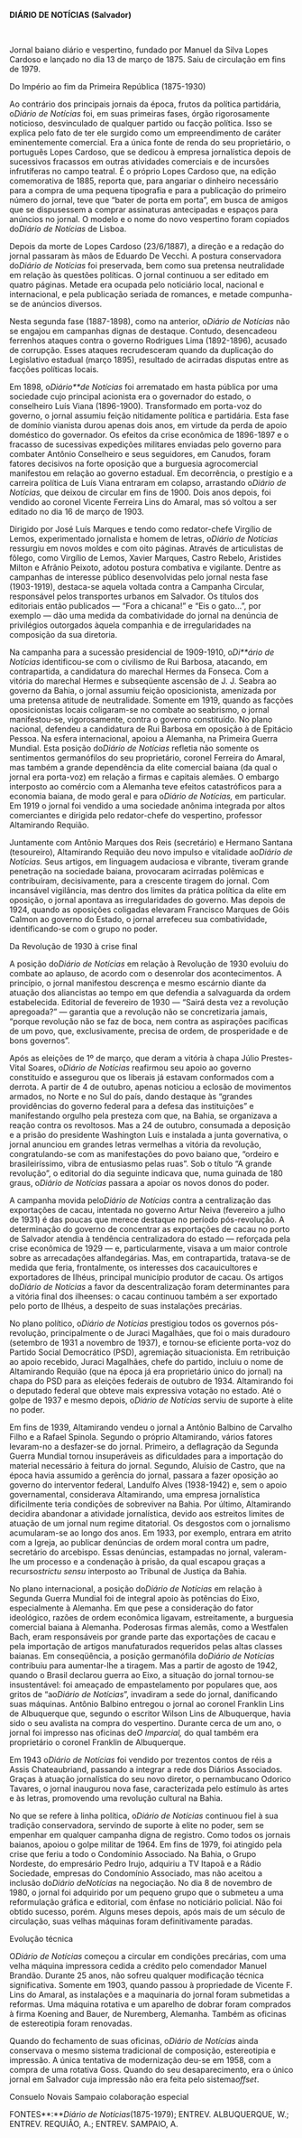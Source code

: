 **DIÁRIO DE NOTÍCIAS (Salvador)**

 

Jornal baiano diário e vespertino, fundado por Manuel da Silva Lopes
Cardoso e lançado no dia 13 de março de 1875. Saiu de circulação em fins
de 1979.

Do Império ao fim da Primeira República (1875-1930)

Ao contrário dos principais jornais da época, frutos da política
partidária, o*Diário de Notícias* foi, em suas primeiras fases, órgão
rigorosamente noticioso, desvinculado de qualquer partido ou facção
política. Isso se explica pelo fato de ter ele surgido como um
empreendimento de caráter eminentemente comercial. Era a única fonte de
renda do seu proprietário, o português Lopes Cardoso, que se dedicou à
empresa jornalística depois de sucessivos fracassos em outras atividades
comerciais e de incursões infrutíferas no campo teatral. É o próprio
Lopes Cardoso que, na edição comemorativa de 1885, reporta que, para
angariar o dinheiro necessário para a compra de uma pequena tipografia e
para a publicação do primeiro número do jornal, teve que “bater de porta
em porta”, em busca de amigos que se dispusessem a comprar assinaturas
antecipadas e espaços para anúncios no jornal. O modelo e o nome do novo
vespertino foram copiados do*Diário de Notícias* de Lisboa.

Depois da morte de Lopes Cardoso (23/6/1887), a direção e a redação do
jornal passaram às mãos de Eduardo De Vecchi. A postura conservadora
do*Diário de Notícias* foi preservada, bem como sua pretensa
neutralidade em relação às questões políticas. O jornal continuou a ser
editado em quatro páginas. Metade era ocupada pelo noticiário local,
nacional e internacional, e pela publicação seriada de romances, e
metade compunha-se de anúncios diversos.

Nesta segunda fase (1887-1898), como na anterior, o*Diário de Notícias*
não se engajou em campanhas dignas de destaque. Contudo, desencadeou
ferrenhos ataques contra o governo Rodrigues Lima (1892-1896), acusado
de corrupção. Esses ataques recrudesceram quando da duplicação do
Legislativo estadual (março 1895), resultado de acirradas disputas entre
as facções políticas locais.

Em 1898, o*Diário**de Notícias* foi arrematado em hasta pública por uma
sociedade cujo principal acionista era o governador do estado, o
conselheiro Luís Viana (1896-1900). Transformado em porta-voz do
governo, o jornal assumiu feição nitidamente política e partidária. Esta
fase de domínio vianista durou apenas dois anos, em virtude da perda de
apoio doméstico do governador. Os efeitos da crise econômica de
1896-1897 e o fracasso de sucessivas expedições militares enviadas pelo
governo para combater Antônio Conselheiro e seus seguidores, em Canudos,
foram fatores decisivos na forte oposição que a burguesia agrocomercial
manifestou em relação ao governo estadual. Em decorrência, o prestígio e
a carreira política de Luís Viana entraram em colapso, arrastando
o*Diário de Notícias,* que deixou de circular em fins de 1900. Dois anos
depois, foi vendido ao coronel Vicente Ferreira Lins do Amaral, mas só
voltou a ser editado no dia 16 de março de 1903.

Dirigido por José Luís Marques e tendo como redator-chefe Virgílio de
Lemos, experimentado jornalista e homem de letras, o*Diário de Notícias*
ressurgiu em novos moldes e com oito páginas. Através de articulistas de
fôlego, como Virgílio de Lemos, Xavier Marques, Castro Rebelo, Aristides
Milton e Afrânio Peixoto, adotou postura combativa e vigilante. Dentre
as campanhas de interesse público desenvolvidas pelo jornal nesta fase
(1903-1919), destaca-se aquela voltada contra a Campanha Circular,
responsável pelos transportes urbanos em Salvador. Os títulos dos
editoriais então publicados — “Fora a chicana!” e “Eis o gato...”, por
exemplo — dão uma medida da combatividade do jornal na denúncia de
privilégios outorgados àquela companhia e de irregularidades na
composição da sua diretoria.

Na campanha para a sucessão presidencial de 1909-1910, o*Di**ário de
Notícias* identificou-se com o civilismo de Rui Barbosa, atacando, em
contrapartida, a candidatura do marechal Hermes da Fonseca. Com a
vitória do marechal Hermes e subseqüente ascensão de J. J. Seabra ao
governo da Bahia, o jornal assumiu feição oposicionista, amenizada por
uma pretensa atitude de neutralidade. Somente em 1919, quando as facções
oposicionistas locais coligaram-se no combate ao seabrismo, o jornal
manifestou-se, vigorosamente, contra o governo constituído. No plano
nacional, defendeu a candidatura de Rui Barbosa em oposição à de
Epitácio Pessoa. Na esfera internacional, apoiou a Alemanha, na Primeira
Guerra Mundial. Esta posição do*Diário de Notícias* refletia não somente
os sentimentos germanófilos do seu proprietário, coronel Ferreira do
Amaral, mas também a grande dependência da elite comercial baiana (da
qual o jornal era porta-voz) em relação a firmas e capitais alemães. O
embargo interposto ao comércio com a Alemanha teve efeitos catastróficos
para a economia baiana, de modo geral e para o*Diário de Notícias,* em
particular. Em 1919 o jornal foi vendido a uma sociedade anônima
integrada por altos comerciantes e dirigida pelo redator-chefe do
vespertino, professor Altamirando Requião.

Juntamente com Antônio Marques dos Reis (secretário) e Hermano Santana
(tesoureiro), Altamirando Requião deu novo impulso e vitalidade
ao*Diário de Notícias.* Seus artigos, em linguagem audaciosa e vibrante,
tiveram grande penetração na sociedade baiana, provocaram acirradas
polêmicas e contribuíram, decisivamente, para a crescente tiragem do
jornal. Com incansável vigilância, mas dentro dos limites da prática
política da elite em oposição, o jornal apontava as irregularidades do
governo. Mas depois de 1924, quando as oposições coligadas elevaram
Francisco Marques de Góis Calmon ao governo do Estado, o jornal
arrefeceu sua combatividade, identificando-se com o grupo no poder.

Da Revolução de 1930 à crise final

A posição do*Diário de Notícias* em relação à Revolução de 1930 evoluiu
do combate ao aplauso, de acordo com o desenrolar dos acontecimentos. A
princípio, o jornal manifestou descrença e mesmo escárnio diante da
atuação dos aliancistas ao tempo em que defendia a salvaguarda da ordem
estabelecida. Editorial de fevereiro de 1930 — “Sairá desta vez a
revolução apregoada?” — garantia que a revolução não se concretizaria
jamais, “porque revolução não se faz de boca, nem contra as aspirações
pacíficas de um povo, que, exclusivamente, precisa de ordem, de
prosperidade e de bons governos”.

Após as eleições de 1º de março, que deram a vitória à chapa Júlio
Prestes-Vital Soares, o*Diário de Notícias* reafirmou seu apoio ao
governo constituído e assegurou que os liberais já estavam conformados
com a derrota. A partir de 4 de outubro, apenas noticiou a eclosão de
movimentos armados, no Norte e no Sul do país, dando destaque às
“grandes providências do governo federal para a defesa das instituições”
e manifestando orgulho pela presteza com que, na Bahia, se organizava a
reação contra os revoltosos. Mas a 24 de outubro, consumada a deposição
e a prisão do presidente Washington Luís e instalada a junta
governativa, o jornal anunciou em grandes letras vermelhas a vitória da
revolução, congratulando-se com as manifestações do povo baiano que,
“ordeiro e brasileiríssimo, vibra de entusiasmo pelas ruas”. Sob o
título “A grande revolução”, o editorial do dia seguinte indicava que,
numa guinada de 180 graus, o*Diário de Notícias* passara a apoiar os
novos donos do poder.

A campanha movida pelo*Diário de Notícias* contra a centralização das
exportações de cacau, intentada no governo Artur Neiva (fevereiro a
julho de 1931) é das poucas que merece destaque no período
pós-revolução. A determinação do governo de concentrar as exportações de
cacau no porto de Salvador atendia à tendência centralizadora do estado
— reforçada pela crise econômica de 1929 — e, particularmente, visava a
um maior controle sobre as arrecadações alfandegárias. Mas, em
contrapartida, tratava-se de medida que feria, frontalmente, os
interesses dos cacauicultores e exportadores de Ilhéus, principal
município produtor de cacau. Os artigos do*Diário de Notícias* a favor
da descentralização foram determinantes para a vitória final dos
ilheenses: o cacau continuou também a ser exportado pelo porto de
Ilhéus, a despeito de suas instalações precárias.

No plano político, o*Diário de Notícias* prestigiou todos os governos
pós-revolução, principalmente o de Juraci Magalhães, que foi o mais
duradouro (setembro de 1931 a novembro de 1937), e tornou-se eficiente
porta-voz do Partido Social Democrático (PSD), agremiação situacionista.
Em retribuição ao apoio recebido, Juraci Magalhães, chefe do partido,
incluiu o nome de Altamirando Requião (que na época já era proprietário
único do jornal) na chapa do PSD para as eleições federais de outubro de
1934. Altamirando foi o deputado federal que obteve mais expressiva
votação no estado. Até o golpe de 1937 e mesmo depois, o*Diário de
Notícias* serviu de suporte à elite no poder.

Em fins de 1939, Altamirando vendeu o jornal a Antônio Balbino de
Carvalho Filho e a Rafael Spinola. Segundo o próprio Altamirando, vários
fatores levaram-no a desfazer-se do jornal. Primeiro, a deflagração da
Segunda Guerra Mundial tornou insuperáveis as dificuldades para a
importação do material necessário à feitura do jornal. Segundo, Aluísio
de Castro, que na época havia assumido a gerência do jornal, passara a
fazer oposição ao governo do interventor federal, Landulfo Alves
(1938-1942) e, sem o apoio governamental, considerava Altamirando, uma
empresa jornalística dificilmente teria condições de sobreviver na
Bahia. Por último, Altamirando decidira abandonar a atividade
jornalística, devido aos estreitos limites de atuação de um jornal num
regime ditatorial. Os desgostos com o jornalismo acumularam-se ao longo
dos anos. Em 1933, por exemplo, entrara em atrito com a Igreja, ao
publicar denúncias de ordem moral contra um padre, secretário do
arcebispo. Essas denúncias, estampadas no jornal, valeram-lhe um
processo e a condenação à prisão, da qual escapou graças a
recurso*strictu sensu* interposto ao Tribunal de Justiça da Bahia.

No plano internacional, a posição do*Diário de Notícias* em relação à
Segunda Guerra Mundial foi de integral apoio às potências do Eixo,
especialmente à Alemanha. Em que pese a consideração do fator
ideológico, razões de ordem econômica ligavam, estreitamente, a
burguesia comercial baiana à Alemanha. Poderosas firmas alemãs, como a
Westfalen Bach, eram responsáveis por grande parte das exportações de
cacau e pela importação de artigos manufaturados requeridos pelas altas
classes baianas. Em conseqüência, a posição germanófila do*Diário de
Notícias* contribuiu para aumentar-lhe a tiragem. Mas a partir de agosto
de 1942, quando o Brasil declarou guerra ao Eixo, a situação do jornal
tornou-se insustentável: foi ameaçado de empastelamento por populares
que, aos gritos de “ao*Diário de Notícias*”, invadiram a sede do jornal,
danificando suas máquinas. Antônio Balbino entregou o jornal ao coronel
Franklin Lins de Albuquerque que, segundo o escritor Wilson Lins de
Albuquerque, havia sido o seu avalista na compra do vespertino. Durante
cerca de um ano, o jornal foi impresso nas oficinas de*O Imparcial,* do
qual também era proprietário o coronel Franklin de Albuquerque.

Em 1943 o*Diário de Notícias* foi vendido por trezentos contos de réis a
Assis Chateaubriand, passando a integrar a rede dos Diários Associados.
Graças à atuação jornalística do seu novo diretor, o pernambucano
Odorico Tavares, o jornal inaugurou nova fase, caracterizada pelo
estímulo às artes e às letras, promovendo uma revolução cultural na
Bahia.

No que se refere à linha política, o*Diário de Notícias* continuou fiel
à sua tradição conservadora, servindo de suporte à elite no poder, sem
se empenhar em qualquer campanha digna de registro. Como todos os
jornais baianos, apoiou o golpe militar de 1964. Em fins de 1979, foi
atingido pela crise que feriu a todo o Condomínio Associado. Na Bahia, o
Grupo Nordeste, do empresário Pedro Irujo, adquiriu a TV Itapoã e a
Rádio Sociedade, empresas do Condomínio Associado, mas não aceitou a
inclusão do*Diário d*e*Notícias* na negociação. No dia 8 de novembro de
1980, o jornal foi adquirido por um pequeno grupo que o submeteu a uma
reformulação gráfica e editorial, com ênfase no noticiário policial. Não
foi obtido sucesso, porém. Alguns meses depois, após mais de um século
de circulação, suas velhas máquinas foram definitivamente paradas.

Evolução técnica

O*Diário de Notícias* começou a circular em condições precárias, com uma
velha máquina impressora cedida a crédito pelo comendador Manuel
Brandão. Durante 25 anos, não sofreu qualquer modificação técnica
significativa. Somente em 1903, quando passou à propriedade de Vicente
F. Lins do Amaral, as instalações e a maquinaria do jornal foram
submetidas a reformas. Uma máquina rotativa e um aparelho de dobrar
foram comprados à firma Koening and Bauer, de Nuremberg, Alemanha.
Também as oficinas de estereotipia foram renovadas.

Quando do fechamento de suas oficinas, o*Diário de Notícias* ainda
conservava o mesmo sistema tradicional de composição, estereotipia e
impressão. A única tentativa de modernização deu-se em 1958, com a
compra de uma rotativa Goss. Quando do seu desaparecimento, era o único
jornal em Salvador cuja impressão não era feita pelo sistema*offset*.

Consuelo Novais Sampaio colaboração especial

FONTES**:***Diário de Notícias*(1875-1979); ENTREV. ALBUQUERQUE, W.;
ENTREV. REQUIÃO, A.; ENTREV. SAMPAIO, A.

 

 
